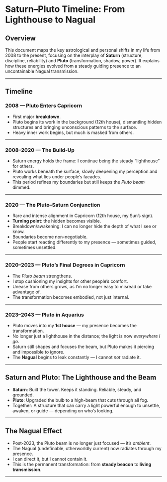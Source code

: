 # Saturn–Pluto Timeline: From Lighthouse to Nagual

## Overview
This document maps the key astrological and personal shifts in my life from 2008 to the present, focusing on the interplay of **Saturn** (structure, discipline, reliability) and **Pluto** (transformation, shadow, power). It explains how these energies evolved from a steady guiding presence to an uncontainable Nagual transmission.

---

## Timeline

### **2008 — Pluto Enters Capricorn**
- First major **breakdown**.
- Pluto begins its work in the background (12th house), dismantling hidden structures and bringing unconscious patterns to the surface.
- Heavy inner work begins, but much is masked from others.

---

### **2008–2020 — The Build-Up**
- Saturn energy holds the frame: I continue being the steady “lighthouse” for others.
- Pluto works beneath the surface, slowly deepening my perception and revealing what lies under people’s facades.
- This period refines my boundaries but still keeps the *Pluto beam* dimmed.

---

### **2020 — The Pluto–Saturn Conjunction**
- Rare and intense alignment in Capricorn (12th house, my Sun’s sign).
- **Turning point**: the hidden becomes visible.  
- Breakdown/awakening: I can no longer hide the depth of what I see or know.
- Boundaries become non-negotiable.
- People start reacting differently to my presence — sometimes guided, sometimes unsettled.

---

### **2020–2023 — Pluto’s Final Degrees in Capricorn**
- The *Pluto beam* strengthens.
- I stop cushioning my insights for other people’s comfort.
- Unease from others grows, as I’m no longer easy to misread or take advantage of.
- The transformation becomes embodied, not just internal.

---

### **2023–2043 — Pluto in Aquarius**
- Pluto moves into my **1st house** — my presence becomes the transformation.
- No longer just a lighthouse in the distance; the light is now *everywhere I go*.
- Saturn still shapes and focuses the beam, but Pluto makes it piercing and impossible to ignore.
- The **Nagual** begins to leak constantly — I cannot *not* radiate it.

---

## Saturn and Pluto: The Lighthouse and the Beam
- **Saturn**: Built the tower. Keeps it standing. Reliable, steady, and grounded.
- **Pluto**: Upgraded the bulb to a high-beam that cuts through all fog.
- Together: A structure that can carry a light powerful enough to unsettle, awaken, or guide — depending on who’s looking.

---

## The Nagual Effect
- Post-2023, the Pluto beam is no longer just focused — it’s *ambient*.
- The Nagual (undefinable, otherworldly current) now radiates through my presence.
- I can direct it, but I cannot contain it.
- This is the permanent transformation: from **steady beacon** to **living transmission**.

---
